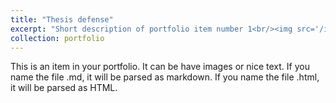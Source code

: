 ```yaml
---
title: "Thesis defense"
excerpt: "Short description of portfolio item number 1<br/><img src='/images/6.jpg'>"
collection: portfolio
---
```


This is an item in your portfolio. It can be have images or nice text. If you name the file .md, it will be parsed as markdown. If you name the file .html, it will be parsed as HTML. 
